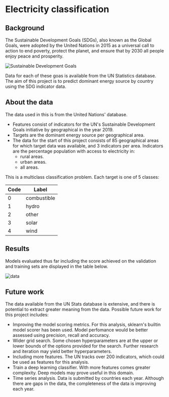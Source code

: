 # Electricity classification

## Background
The Sustainable Development Goals (SDGs), also known as the Global Goals, were adopted by the United Nations in 2015 as a universal call to action to end poverty, protect the planet, and ensure that by 2030 all people enjoy peace and prosperity.

![Sustainable Development Goals](https://i1.wp.com/www.un.org/sustainabledevelopment/wp-content/uploads/2015/12/english_SDG_17goals_poster_all_languages_with_UN_emblem_1.png?fit=728%2C451&ssl=1)

Data for each of these goas is available from the UN Statistics database. The aim of this project is to predict dominant energy source by country using the SDG indicator data.

## About the data

The data used in this is from the United Nations' database. 
- Features consist of indicators for the UN's Sustainable Development Goals initiative by geographical in the year 2019. 
- Targets are the dominant energy source per geographical area.
- The data for the start of this project consists of 85 geographical areas for which target data was available, and 3 indicators per area. Indicators are the percentage population with access to electricity in:
   - rural areas.
   - urban areas.
   - all areas.

This is a multiclass classification problem. Each target is one of 5 classes:

| Code | Label |
|------|-------|
|  0   |  combustible |
|  1   |  hydro |
|  2   |  other |
|  3   |  solar |
|  4   |  wind |

## Results
Models evaluated thus far including the score achieved on the validation and training sets are displayed in the table below.

![data](./presentation/images/results.png)

## Future work
The data available from the UN Stats database is extensive, and there is potential to extract greater meaning from the data. Possible future work for this project includes:
 - Improving the model scoring metrics. For this analysis, sklearn's builtin model scorer has been used. Model perfomance would be better assessed using precision, recall and accuracy.
 - Wider grid search. Some chosen hyperparameters are at the upper or lower bounds of the options provided for the search. Further research and iteration may yield better hyperparameters.
 - Including more features. The UN tracks over 200 indicators, which could be used as features for this analysis.
 - Train a deep learning classifier. With more features comes greater complexity. Deep models may prove useful in this domain.
 - Time series analysis. Data is submitted by countries each year. Although there are gaps in the data, the completeness of the data is improving each year.
